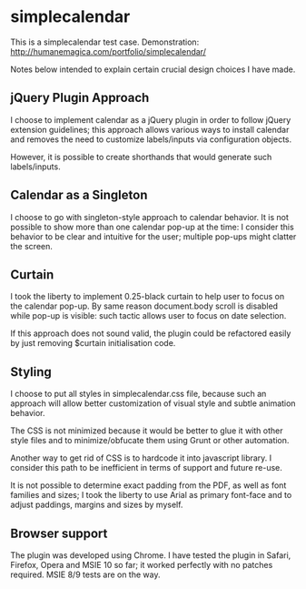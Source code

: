 # simplecalendar
This is a simplecalendar test case.
Demonstration: http://humanemagica.com/portfolio/simplecalendar/

Notes below intended to explain certain crucial design choices I have made.

## jQuery Plugin Approach
I choose to implement calendar as a jQuery plugin in order to follow jQuery extension guidelines; this approach allows various ways to install calendar and removes the need to customize labels/inputs via configuration objects.

However, it is possible to create shorthands that would generate such labels/inputs. 

## Calendar as a Singleton
I choose to go with singleton-style approach to calendar behavior. It is not possible to show more than one calendar pop-up at the time: I consider this behavior to be clear and intuitive for the user; multiple pop-ups might clatter the screen.

## Curtain
I took the liberty to implement 0.25-black curtain to help user to focus on
the calendar pop-up. By same reason document.body scroll is disabled while pop-up is visible: such tactic allows user to focus on date selection.

If this approach does not sound valid, the plugin could be refactored easily by just removing $curtain initialisation code.

## Styling
I choose to put all styles in simplecalendar.css file, because such an approach will allow better customization of visual style and subtle animation behavior.

The CSS is not minimized because it would be better to glue it with other style files and to minimize/obfucate them using Grunt or other automation.

Another way to get rid of CSS is to hardcode it into javascript library. I consider this path to be inefficient in terms of support and future re-use.

It is not possible to determine exact padding from the PDF, as well as font families and sizes; I took the liberty to use Arial as primary font-face and to adjust paddings, margins and sizes by myself.

## Browser support
The plugin was developed using Chrome. I have tested the plugin in Safari, Firefox, Opera and MSIE 10 so far; it worked perfectly with no patches required. MSIE 8/9 tests are on the way.

